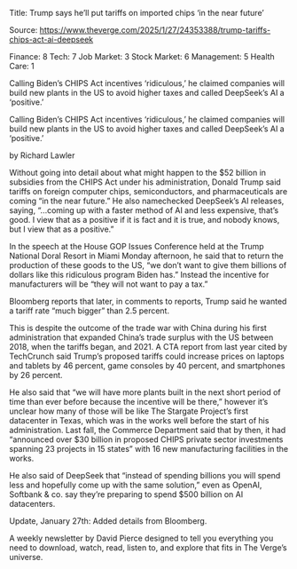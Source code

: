 Title: Trump says he’ll put tariffs on imported chips ‘in the near future’

Source: https://www.theverge.com/2025/1/27/24353388/trump-tariffs-chips-act-ai-deepseek

Finance: 8
Tech: 7
Job Market: 3
Stock Market: 6
Management: 5
Health Care: 1

Calling Biden’s CHIPS Act incentives ‘ridiculous,’ he claimed companies will build new plants in the US to avoid higher taxes and called DeepSeek’s AI a ‘positive.’

Calling Biden’s CHIPS Act incentives ‘ridiculous,’ he claimed companies will build new plants in the US to avoid higher taxes and called DeepSeek’s AI a ‘positive.’

by  Richard Lawler

Without going into detail about what might happen to the $52 billion in subsidies from the CHIPS Act under his administration, Donald Trump said tariffs on foreign computer chips, semiconductors, and pharmaceuticals are coming “in the near future.” He also namechecked DeepSeek’s AI releases, saying, “...coming up with a faster method of AI and less expensive, that’s good. I view that as a positive if it is fact and it is true, and nobody knows, but I view that as a positive.”

In the speech at the House GOP Issues Conference held at the Trump National Doral Resort in Miami Monday afternoon, he said that to return the production of these goods to the US, “we don’t want to give them billions of dollars like this ridiculous program Biden has.” Instead the incentive for manufacturers will be “they will not want to pay a tax.”

Bloomberg reports that later, in comments to reports, Trump said he wanted a tariff rate “much bigger” than 2.5 percent.

This is despite the outcome of the trade war with China during his first administration that expanded China’s trade surplus with the US between 2018, when the tariffs began, and 2021. A CTA report from last year cited by TechCrunch said Trump’s proposed tariffs could increase prices on laptops and tablets by 46 percent, game consoles by 40 percent, and smartphones by 26 percent.

He also said that “we will have more plants built in the next short period of time than ever before because the incentive will be there,” however it’s unclear how many of those will be like The Stargate Project’s first datacenter in Texas, which was in the works well before the start of his administration. Last fall, the Commerce Department said that by then, it had “announced over $30 billion in proposed CHIPS private sector investments spanning 23 projects in 15 states” with 16 new manufacturing facilities in the works.

He also said of DeepSeek that “instead of spending billions you will spend less and hopefully come up with the same solution,” even as OpenAI, Softbank & co. say they’re preparing to spend $500 billion on AI datacenters.

Update, January 27th: Added details from Bloomberg.

A weekly newsletter by David Pierce designed to tell you everything you need to download, watch, read, listen to, and explore that fits in The Verge’s universe.
